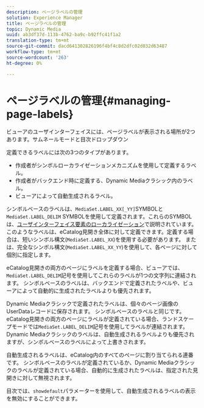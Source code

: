 ```yaml
---
description: ページラベルの管理
solution: Experience Manager
title: ページラベルの管理
topic: Dynamic Media
uuid: ab3df37d-113b-4762-ba9c-b92ffc41f1a2
translation-type: tm+mt
source-git-commit: dacd641302826196f4bf4c8d2dfc02d032d63487
workflow-type: tm+mt
source-wordcount: '263'
ht-degree: 0%

---
```



# ページラベルの管理{#managing-page-labels}

ビューアのユーザインターフェイスには、ページラベルが表示される場所が2つあります。サムネールモードと目次ドロップダウン

定義できるラベルには次の3つのタイプがあります。

* 作成者がシンボルローカライゼーションメカニズムを使用して定義するラベル。
* 作成者がバックエンド時に定義する、Dynamic Mediaクラシック内のラベル。
* ビューアによって自動生成されるラベル。

シンボルベースのラベルは、`MediaSet.LABEL_XX[_YY]`SYMBOLと`MediaSet.LABEL_DELIM` SYMBOLを使用して定義されます。これらのSYMBOLは、[ユーザインターフェイス要素のローカライゼーション](../../c-html5-s7-aem-asset-viewers/c-html5-20-ecatalog-viewer-about/c-html5-20-ecatalog-viewer-localization.md#concept-cbfc39344c494eb7b9f6a272cff0cc74)で説明されています。 このようなラベルは、eCatalog見開き全体に対して定義できます。定義する場合は、短いシンボル構文(`MediaSet.LABEL_XX`)を使用する必要があります。 または、完全なシンボル構文(`MediaSet.LABEL_XX_YY`)を使用して、各ページに対して個別に指定します。

eCatalog見開きの両方のページにラベルを定義する場合、ビューアでは、`MediaSet.LABEL_DELIM`記号を使用してこれらのラベルが1つの文字列に連結されます。 シンボルベースのラベルは、バックエンドで定義されたラベルや、ビューアによって自動的に生成されたラベルよりも優先されます。

Dynamic Mediaクラシックで定義されたラベルは、個々のページ画像のUserDataレコードに保存されます。 シンボルベースのラベルと同じです。 eCatalog見開きの両方のページにラベルが定義されている場合、ランドスケープモードでは`MediaSet.LABEL_DELIM`記号を使用してラベルが連結されます。 Dynamic Mediaクラシックのラベルは、自動生成されるラベルよりも優先されますが、シンボルベースのラベルによって上書きされます。

自動生成されるラベルは、eCatalog内のすべてのページに割り当てられる連番です。 シンボルベースのラベルが定義されているか、Dynamic Mediaクラシックのラベルが定義されている場合、自動的に生成されたラベルは、指定された見開きに対して無視されます。

目次では、`showdefault`パラメーターを使用して、自動生成されるラベルの表示を無効にすることができます。
